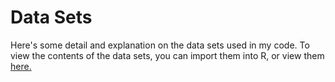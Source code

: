 # Data Sets

Here's some detail and explanation on the data sets used in my code. To view the contents of the data sets, you can import them into R, or view them [here.]()
